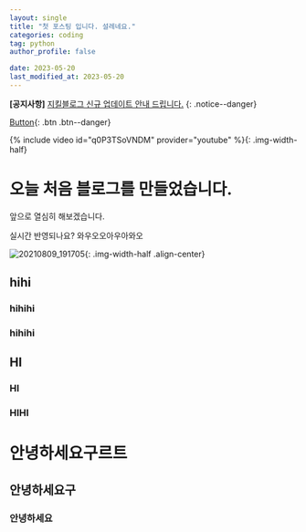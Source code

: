 ```yaml
---
layout: single
title: "첫 포스팅 입니다. 설레네요."
categories: coding
tag: python
author_profile: false

date: 2023-05-20
last_modified_at: 2023-05-20
---
```


**[공지사항]** [지킬블로그 신규 업데이트 안내 드립니다.](https://mmistakes.github.io/minimal-mistakes/docs/quick-start-guide/)
{: .notice--danger}

[Button](https://kiseonglee.github.io){: .btn .btn--danger}

{% include video id="q0P3TSoVNDM" provider="youtube" %}{: .img-width-half}

# 오늘 처음 블로그를 만들었습니다.

앞으로 열심히 해보겠습니다.

실시간 반영되나요? 와우오오아우아와오

![20210809_191705](/images/2023-05-20-first/20210809_191705.jpg){: .img-width-half .align-center}

## hihi

### hihihi

### hihihi

## HI

### HI

### HIHI

# 안녕하세요구르트

## 안녕하세요구

### 안녕하세요
